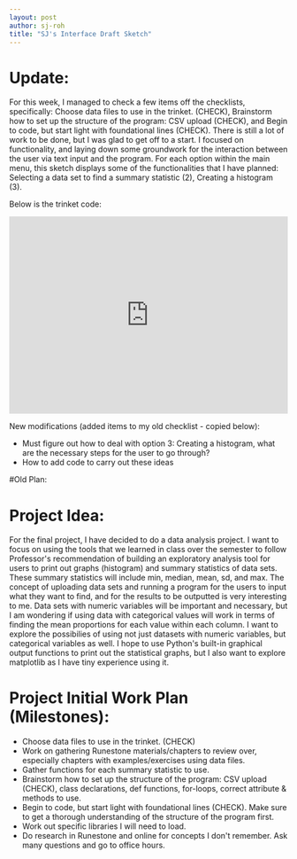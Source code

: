 ```yaml
---
layout: post
author: sj-roh
title: "SJ's Interface Draft Sketch"
---
```



# Update:

For this week, I managed to check a few items off the checklists, specifically: Choose data files to use in the trinket. (CHECK), 
Brainstorm how to set up the structure of the program: CSV upload (CHECK), and Begin to code, but start light with foundational lines (CHECK).
There is still a lot of work to be done, but I was glad to get off to a start. I focused on functionality, and laying down some groundwork for 
the interaction between the user via text input and the program. For each option within the main menu, this sketch displays some of the functionalities 
that I have planned: Selecting a data set to find a summary statistic (2), Creating a histogram (3). 

Below is the trinket code:

<iframe src="https://trinket.io/embed/python3/530954b1a4" width="100%" height="356" frameborder="0" marginwidth="0" marginheight="0" allowfullscreen></iframe>

New modifications (added items to my old checklist - copied below):
- Must figure out how to deal with option 3: Creating a histogram, what are the necessary steps for the user to go through?
- How to add code to carry out these ideas


#Old Plan:

# Project Idea:

For the final project, I have decided to do a data analysis project. I want to focus on using the tools that we learned in class over the semester to follow
Professor's recommendation of building an exploratory analysis tool for users to print out graphs (histogram) and summary statistics of data sets. These summary
statistics will include min, median, mean, sd, and max. The concept of uploading data sets and running a program for the users to input what they want to find, 
and for the results to be outputted is very interesting to me. Data sets with numeric variables will be important and necessary, but I am wondering if using data 
with categorical values will work in terms of finding the mean proportions for each value within each column. I want to explore the possibilies of using not just 
datasets with numeric variables, but categorical variables as well. I hope to use Python's built-in graphical output functions to print out the statistical graphs, 
but I also want to explore matplotlib as I have tiny experience using it. 

# Project Initial Work Plan (Milestones):

- Choose data files to use in the trinket. (CHECK)
- Work on gathering Runestone materials/chapters to review over, especially chapters with examples/exercises using data files.
- Gather functions for each summary statistic to use. 
- Brainstorm how to set up the structure of the program: CSV upload (CHECK), class declarations, def functions, for-loops, correct attribute & methods to use.
- Begin to code, but start light with foundational lines (CHECK). Make sure to get a thorough understanding of the structure of the program first. 
- Work out specific libraries I will need to load. 
- Do research in Runestone and online for concepts I don't remember. Ask many questions and go to office hours. 
